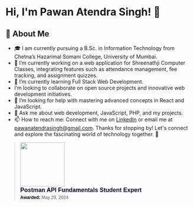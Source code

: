 # Hi, I'm Pawan Atendra Singh! 👋

 

## 🚀 About Me
- 🎓 I am currently pursuing a B.Sc. in Information Technology from Chetna’s Hazarimal Somani College, University of Mumbai.
- 🔭 I’m currently working on a web application for Shreenathji Computer Classes, integrating features such as attendance management, fee tracking, and assignment quizzes.
- 🌱 I’m currently learning Full Stack Web Development.
 -  I’m looking to collaborate on open source projects and innovative web development initiatives.
- 🤔 I’m looking for help with mastering advanced concepts in React and JavaScript.
- 💬 Ask me about web development, JavaScript, PHP, and my projects.
- 📫 How to reach me: Connect with me on [LinkedIn](https://www.linkedin.com/in/pawan-singh-65b408216) or email me at pawanatendrasingh@gmail.com.
Thanks for stopping by! Let's connect and explore the fascinating world of technology together. 🚀
<blockquote class="badgr-badge" style="font-family: Helvetica, Roboto, &quot;Segoe UI&quot;, Calibri, sans-serif;"><a href="https://api.badgr.io/public/assertions/rlEjQclJS8qH82FsHA72jg"><img width="120px" height="120px" src="https://api.badgr.io/public/assertions/rlEjQclJS8qH82FsHA72jg/image"></a><p class="badgr-badge-name" style="hyphens: auto; overflow-wrap: break-word; word-wrap: break-word; margin: 0; font-size: 16px; font-weight: 600; font-style: normal; font-stretch: normal; line-height: 1.25; letter-spacing: normal; text-align: left; color: #05012c;">Postman API Fundamentals Student Expert</p><p class="badgr-badge-date" style="margin: 0; font-size: 12px; font-style: normal; font-stretch: normal; line-height: 1.67; letter-spacing: normal; text-align: left; color: #555555;"><strong style="font-size: 12px; font-weight: bold; font-style: normal; font-stretch: normal; line-height: 1.67; letter-spacing: normal; text-align: left; color: #000;">Awarded: </strong>May 29, 2024</p> </blockquote>
